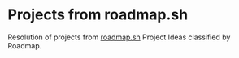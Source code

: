 # Projects from roadmap.sh
Resolution of projects from [roadmap.sh](https://roadmap.sh) Project Ideas classified by Roadmap.